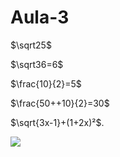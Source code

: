 # Aula-3
$\sqrt25$


$\sqrt36=6$


$\frac{10}{2}=5$


$\frac{50++10}{2}=30$


$\sqrt{3x-1}+(1+2x)²$.


![](https://pin.it/5tWtdhHFs)
